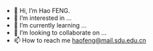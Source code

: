 - 👋 Hi, I’m Hao FENG.
- 👀 I’m interested in ...
- 🌱 I’m currently learning ...
- 💞️ I’m looking to collaborate on ...
- 📫 How to reach me haofeng@mail.sdu.edu.cn

<!---
allenfengjr/allenfengjr is a ✨ special ✨ repository because its `README.md` (this file) appears on your GitHub profile.
You can click the Preview link to take a look at your changes.
--->
